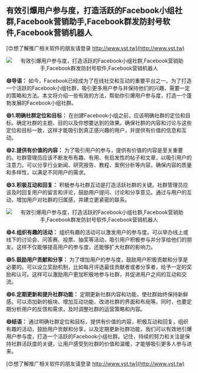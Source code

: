 ## **有效引爆用户参与度，打造活跃的Facebook小组社群,Facebook营销助手,Facebook群发防封号软件,Facebook营销机器人**

[😍想了解推广相关软件的朋友请登录 http://www.vst.tw](http://www.vst.tw)

 <center><img src="https://vst.tw/MP4/tuiguang/png/1.png" alt="有效引爆用户参与度，打造活跃的Facebook小组社群,Facebook营销助手,Facebook群发防封号软件,Facebook营销机器人"></center>

**😄导语：**
如今，Facebook已经成为了在线社交和互动的重要平台之一。为了打造一个活跃的Facebook小组社群，吸引更多用户参与并保持他们的兴趣，需要一定的策略和方法。本文将介绍一些有效的方法，帮助你引爆用户参与度，打造一个蓬勃发展的Facebook小组社群。

**😄1.明确社群定位和目标：**
在创建Facebook小组之前，应该明确社群的定位和目标。确定社群的主题、目的以及你想要达到的效果。确保社群的内容和讨论与这些定位和目标一致，这样才能吸引到真正感兴趣的用户，并提供有价值的信息和互动。

**😄2.提供有价值的内容：**
为了吸引用户的参与，提供有价值的内容是至关重要的。社群管理员应该不断发布有趣、有用、有启发性的帖子和文章，以吸引用户的注意力。可以分享行业新闻、研究报告、教程、案例分析等内容，确保内容的质量和多样性，以满足不同用户的需求。

**😄3.积极互动和回复：**
积极参与社群互动是打造活跃社群的关键。社群管理员应该及时回复用户的留言和评论，鼓励用户提问、讨论和分享意见。通过与用户的互动，增加用户对社群的归属感，并建立更紧密的联系。

 <center><img src="https://vst.tw/MP4/tuiguang/png/8.png" alt="有效引爆用户参与度，打造活跃的Facebook小组社群,Facebook营销助手,Facebook群发防封号软件,Facebook营销机器人"></center>

**😄4.组织有趣的活动：**
组织有趣的活动可以激发用户的参与度。可以举办线上或线下的讨论会、问答赛、投票、抽奖等活动，吸引用户积极参与并分享给他们的朋友。这样不仅能够提高用户的参与度，还能够扩大社群的影响力。

**😄5.鼓励用户贡献和分享：**
为了增加用户的参与度，鼓励用户积极贡献和分享是必要的。可以设立奖励机制，比如每月评选最佳贡献者或者分享者，给予一定的奖励和认可。这样可以激励用户更加积极地参与社群，并促进用户之间的互动和交流。

**😄6.定期更新和提升社群功能：**
定期更新社群内容和功能，使社群始终保持新鲜感。可以添加新的板块、增加互动功能、改进社群的界面和布局等。同时，也要定期分析用户的反馈和需求，及时调整社群的运营策略和内容。

**😄结语：**
通过明确社群定位和目标，提供有价值的内容，积极互动和回复，组织有趣的活动，鼓励用户贡献和分享，以及定期更新社群功能，我们可以有效地引爆用户参与度，打造一个活跃的Facebook小组社群。记住，持续的努力和关注是保持社群活跃度的关键，让用户感受到社群的价值和温暖，才能够吸引更多人参与进来。

[😍想了解推广相关软件的朋友请登录 http://www.vst.tw](http://www.vst.tw)



